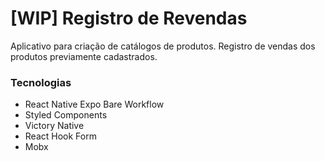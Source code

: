 # [WIP] Registro de Revendas

Aplicativo para criação de catálogos de produtos.
Registro de vendas dos produtos previamente cadastrados.

### Tecnologias

- React Native Expo Bare Workflow
- Styled Components
- Victory Native
- React Hook Form
- Mobx
